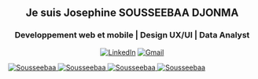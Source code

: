 <h2 align ="center"> Je suis Josephine SOUSSEEBAA DJONMA</h2>
<h3 align ="center">Developpement web et mobile |  Design UX/UI | Data Analyst </h3>
<p align="center">
  <a href="https://www.linkedin.com/in/jos%C3%A9phine-soussee-baa-b6713a316/" target="_blank"><img src="https://img.shields.io/badge/LinkedIn-%230077B5.svg?logo=linkedin&logoColor=white" alt="LinkedIn"></a>
   <a href="mail to ://josephinesousseebaa@gmail.com " target="_blank"><img src="https://img.shields.io/badge/Gmail-12133EF?logo=gmail&logoColor=white" alt="Gmail">
</p>

<img src="https://github-profile-trophy.vercel.app/?username=DJONMA-SJ&row=1&theme=darkhub&margin-w=15&no-bg=true" alt="Sousseebaa" />

<img src="https://github-readme-stats.vercel.app/api/top-langs?username=DJONMA-SJ&show_icons=true&locale=en&layout=compact&theme=cobalt" alt="Sousseebaa" />

<img src="https://github-readme-streak-stats.herokuapp.com?user=DJONMA-SJ&theme=radical&date_format=j%20M%5B%20Y%5D&sideLabels=DDB225" alt="Sousseebaa" />

<img src="https://github-readme-stats.vercel.app/api?username=DJONMA-SJ&show_icons=true&locale=en&theme=tokyonight" alt="Sousseebaa" />
